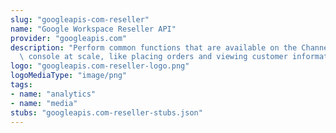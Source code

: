 ```yaml
---
slug: "googleapis-com-reseller"
name: "Google Workspace Reseller API"
provider: "googleapis.com"
description: "Perform common functions that are available on the Channel Services\
  \ console at scale, like placing orders and viewing customer information"
logo: "googleapis.com-reseller-logo.png"
logoMediaType: "image/png"
tags:
- name: "analytics"
- name: "media"
stubs: "googleapis.com-reseller-stubs.json"
---
```

